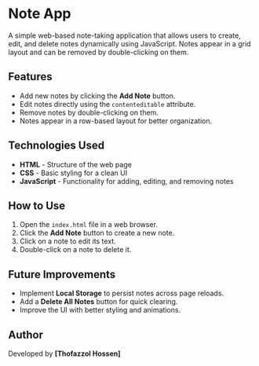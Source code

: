 # Note App

A simple web-based note-taking application that allows users to create, edit, and delete notes dynamically using JavaScript. Notes appear in a grid layout and can be removed by double-clicking on them.

## Features

- Add new notes by clicking the **Add Note** button.
- Edit notes directly using the `contenteditable` attribute.
- Remove notes by double-clicking on them.
- Notes appear in a row-based layout for better organization.

## Technologies Used

- **HTML** - Structure of the web page
- **CSS** - Basic styling for a clean UI
- **JavaScript** - Functionality for adding, editing, and removing notes

## How to Use

1. Open the `index.html` file in a web browser.
2. Click the **Add Note** button to create a new note.
3. Click on a note to edit its text.
4. Double-click on a note to delete it.

## Future Improvements

- Implement **Local Storage** to persist notes across page reloads.
- Add a **Delete All Notes** button for quick clearing.
- Improve the UI with better styling and animations.

## Author
Developed by **[Thofazzol Hossen]**

